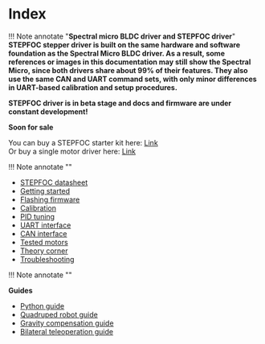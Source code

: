 # **Index**

!!! Note annotate "**Spectral micro BLDC driver and STEPFOC driver**" 
    **STEPFOC stepper driver is built on the same hardware and software foundation as the Spectral Micro BLDC driver. As a result, some references or images in this documentation may still show the Spectral Micro, since both drivers share about 99% of their features. They also use the same CAN and UART command sets, with only minor differences in UART-based calibration and setup procedures.** <br />

 **STEPFOC driver is in beta stage and docs and firmware are under constant development!**

**Soon for sale**

You can buy a STEPFOC starter kit here: [Link](https://source-robotics.com/products/STEPFOC-starter-kit) <br />
Or buy a single motor driver here: [Link](https://source-robotics.com/products/STEPFOC-stepper-controller)  

!!! Note annotate "" 

* [STEPFOC datasheet](https://source-robotics.github.io/STEPFOC-docs/specs/)
* [Getting started](https://source-robotics.github.io/STEPFOC-docs/getting_started/)
* [Flashing firmware](https://source-robotics.github.io/STEPFOC-docs/flashing_firmware)
* [Calibration](https://source-robotics.github.io/STEPFOC-docs/calibration/)
* [PID tuning](https://source-robotics.github.io/STEPFOC-docs/PID_tuning/)
* [UART interface](https://source-robotics.github.io/STEPFOC-docs/uart/)
* [CAN interface](https://source-robotics.github.io/STEPFOC-docs/can/)
* [Tested motors](https://source-robotics.github.io/STEPFOC-docs/tested_motors/)
* [Theory corner](https://source-robotics.github.io/STEPFOC-docs/theory_corner/)
* [Troubleshooting](https://source-robotics.github.io/STEPFOC-docs/troubleshooting/)

!!! Note annotate "" 

**Guides**

* [Python guide](https://source-robotics.github.io/STEPFOC-docs/Guides/Python_guide/)
* [Quadruped robot guide](https://source-robotics.github.io/STEPFOC-docs/Guides/Quadruped_guide/)
* [Gravity compensation guide](https://source-robotics.github.io/STEPFOC-docs/Guides/Gravity_compensation_guide/)
* [Bilateral teleoperation guide](https://source-robotics.github.io/STEPFOC-docs/Guides/Bilateral_teleoperation_guide/)




